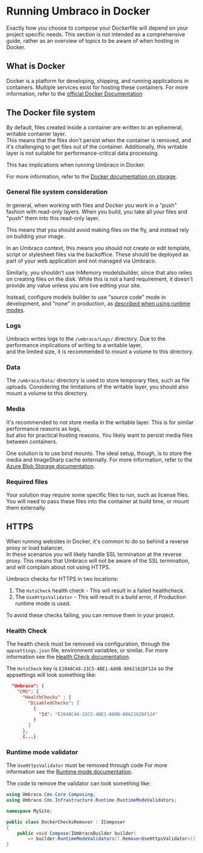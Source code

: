 # Running Umbraco in Docker

Exactly how you choose to compose your Dockerfile will depend on your project specific needs. This section is not intended as a comprehensive guide, rather as an overview of topics to be aware of when hosting in Docker.

## What is Docker

Docker is a platform for developing, shipping, and running applications in containers. Multiple services exist for hosting these containers. For more information, refer to the [official Docker Documentation](https://docs.docker.com/)

## The Docker file system

By default, files created inside a container are written to an ephemeral, writable container layer.\
This means that the files don't persist when the container is removed, and it's challenging to get files out of the container. Additionally, this writable layer is not suitable for performance-critical data processing.

This has implications when running Umbraco in Docker.

For more information, refer to the [Docker documentation on storage](https://docs.docker.com/engine/storage/).

### General file system consideration

In general, when working with files and Docker you work in a "push" fashion with read-only layers. When you build, you take all your files and "push" them into this read-only layer.

This means that you should avoid making files on the fly, and instead rely on building your image.

In an Umbraco context, this means you should not create or edit template, script or stylesheet files via the backoffice. These should be deployed as part of your web application and not managed via Umbraco.

Similarly, you shouldn't use InMemory modelsbuilder, since that also relies on creating files on the disk. While this is not a hard requirement, it doesn't provide any value unless you are live editing your site.

Instead, configure models builder to use "source code" mode in development, and "none" in production, as [described when using runtime modes](https://docs.umbraco.com/umbraco-cms/fundamentals/setup/server-setup/runtime-modes).

### Logs

Umbraco writes logs to the `/umbraco/Logs/` directory. Due to the performance implications of writing to a writable layer,\
and the limited size, it is recommended to mount a volume to this directory.

### Data

The `/umbraco/Data/` directory is used to store temporary files, such as file uploads. Considering the limitations of the writable layer, you should also mount a volume to this directory.

### Media

It's recommended to not store media in the writable layer. This is for similar performance reasons as logs,\
but also for practical hosting reasons. You likely want to persist media files between containers.

One solution is to use bind mounts. The ideal setup, though, is to store the media and ImageSharp cache externally. For more information, refer to the [Azure Blob Storage documentation](https://docs.umbraco.com/umbraco-cms/extending/filesystemproviders/azure-blob-storage).

### Required files

Your solution may require some specific files to run, such as license files. You will need to pass these files into the container at build time, or mount them externally.

## HTTPS

When running websites in Docker, it's common to do so behind a reverse proxy or load balancer.\
In these scenarios you will likely handle SSL termination at the reverse proxy. This means that Umbraco will not be aware of the SSL termination, and will complain about not using HTTPS.

Umbraco checks for HTTPS in two locations:

1. The `HstsCheck` health check - This will result in a failed healthcheck.
2. The `UseHttpsValidator` - This will result in a build error, if Production runtime mode is used.

To avoid these checks failing, you can remove them in your project.

### Health Check

The health check must be removed via configuration, through the `appsettings.json` file, environment variables, or similar. For more information see the [Health Check documentation](../../../reference/configuration/healthchecks.md).

The `HstsCheck` key is `E2048C48-21C5-4BE1-A80B-8062162DF124` so the appsettings will look something like:

```json
  "Umbraco": {
    "CMS": {
      "HealthChecks" : {
        "DisabledChecks": [
          {
            "Id": "E2048C48-21C5-4BE1-A80B-8062162DF124"
          }
        ]
      },
      {...}
```

### Runtime mode validator

The `UseHttpsValidator` must be removed through code For more information see the [Runtime mode documentation](runtime-modes.md).

The code to remove the validator can look something like:

```c#
using Umbraco.Cms.Core.Composing;
using Umbraco.Cms.Infrastructure.Runtime.RuntimeModeValidators;

namespace MySite;

public class DockerChecksRemover : IComposer
{
    public void Compose(IUmbracoBuilder builder)
        => builder.RuntimeModeValidators().Remove<UseHttpsValidator>();
}

```
